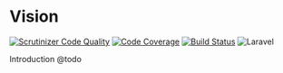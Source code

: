 # Vision
[![Scrutinizer Code Quality](https://scrutinizer-ci.com/g/ikidnapmyself/vision/badges/quality-score.png?b=master)](https://scrutinizer-ci.com/g/ikidnapmyself/vision/?branch=master)
[![Code Coverage](https://scrutinizer-ci.com/g/ikidnapmyself/vision/badges/coverage.png?b=master)](https://scrutinizer-ci.com/g/ikidnapmyself/vision/?branch=master)
[![Build Status](https://scrutinizer-ci.com/g/ikidnapmyself/vision/badges/build.png?b=master)](https://scrutinizer-ci.com/g/ikidnapmyself/vision/build-status/master)
![Laravel](https://github.com/ikidnapmyself/vision/workflows/Laravel/badge.svg)

Introduction @todo

